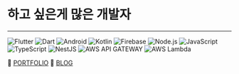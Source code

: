 # 하고 싶은게 많은 개발자
---

 ![Flutter](https://img.shields.io/badge/Flutter-blue?logo=flutter&logoColor=white&style=flat) ![Dart](https://img.shields.io/badge/Dart-white?logo=dart&logoColor=blue&style=flat) ![Android](https://img.shields.io/badge/Android-green?logo=android&logoColor=white&style=flat) ![Kotlin](https://img.shields.io/badge/kotlin-purple?logo=kotlin&logoColor=white&style=flat) ![Firebase](https://img.shields.io/badge/firebase-yellow?logo=firebase&logoColor=white&style=flat)  ![Node.js](https://img.shields.io/badge/Node.js-green?logo=node.js&logoColor=white&style=flat) ![JavaScript](https://img.shields.io/badge/JavaScript-yellow?logo=javascript&logoColor=white&style=flat) ![TypeScript](https://img.shields.io/badge/TypeScript-blue?logo=typescript&logoColor=white&style=flat) ![NestJS](https://img.shields.io/badge/NestJS-red?logo=nestjs&logoColor=white&style=flat)  ![AWS API GATEWAY](https://img.shields.io/badge/aws%20api%20gateway-lightgrey?logo=amazonapigateway&logoColor=white&style=flat) ![AWS Lambda](https://img.shields.io/badge/aws%20lambda-blueviolet?logo=awslambda&logoColor=white&style=flat)
 


🌱 [PORTFOLIO](https://massive-notify-d2b.notion.site/35c9e9efa5f34ed5957bc70d9985e387)
🌱 [BLOG](https://yd-developer.tistory.com/)




<!--
![header](https://capsule-render.vercel.app/api?height=350&text=YD_S's%20Profile&desc=즐기며%20개발하자&type=waving&color=gradient&descAlign=70&animation=fadeIn)


<div align=center>
 
 안녕하세요👋
 
 Flutter 개발자 송영동입니다.
 </br>
 Android(Native)로 시작하여 현재 Flutter 개발자가 되었답니다.😎
 </br>
 BackEnd도 관심이 있어 꾸준히 학습하고 있습니다.
 
 </br>
 ✉️ Email 
 </br>
 sos9493@gmail.com
 
 
 <div align=center>
 
 </br>
 
 🔥 Main Tech Stack 
 
  
 ![Flutter](https://img.shields.io/badge/Flutter-blue?logo=flutter&logoColor=white&style=for-the-badge)
 ![Dart](https://img.shields.io/badge/Dart-white?logo=dart&logoColor=blue&style=for-the-badge)
 
 ![Android](https://img.shields.io/badge/Android-green?logo=android&logoColor=white&style=for-the-badge)
 ![Kotlin](https://img.shields.io/badge/kotlin-purple?logo=kotlin&logoColor=white&style=for-the-badge)
 
  </br>

 🌈 Sub Tech Stack 

 ![JavaScript](https://img.shields.io/badge/JavaScript-yellow?logo=javascript&logoColor=white&style=for-the-badge)
 ![Node.js](https://img.shields.io/badge/Node.js-green?logo=node.js&logoColor=white&style=for-the-badge)
 
  ![TypeScript](https://img.shields.io/badge/TypeScript-blue?logo=typescript&logoColor=white&style=for-the-badge)
 ![NestJS](https://img.shields.io/badge/NestJS-red?logo=nestjs&logoColor=white&style=for-the-badge)



 </br>
 
 🕹️ Severless
 
![Firebase](https://img.shields.io/badge/firebase-yellow?logo=firebase&logoColor=white&style=for-the-badge)

![AWS API GATEWAY](https://img.shields.io/badge/aws%20api%20gateway-lightgrey?logo=amazonapigateway&logoColor=white&style=for-the-badge)
 
 ![AWS Lambda](https://img.shields.io/badge/aws%20lambda-blueviolet?logo=awslambda&logoColor=white&style=for-the-badge)
 ![AWS RDS](https://img.shields.io/badge/aws%20rds-critical?logo=amazonrds&logoColor=white&style=for-the-badge)
 

 
  
 </br>

 💾 DataBase
 
  ![MSSQL](https://img.shields.io/badge/MSsql-pink?logo=microsoftsqlserver&logoColor=red&style=for-the-badge)
 ![MySQL](https://img.shields.io/badge/Mysql-9cf?logo=mysql&logoColor=blue&style=for-the-badge)
 
 ![PostgreSQL](https://img.shields.io/badge/postgresql-blue?logo=postgresql&logoColor=white&style=for-the-badge)
 ![MongoDB](https://img.shields.io/badge/mongodb-green?logo=mongodb&logoColor=white&style=for-the-badge)

 

 </div>
 

 

 
 </div>

 <div align=center> 
 </br>
 </br>
<!-- 
 ![YD_S's github stats](https://github-readme-stats.vercel.app/api?username=song011794&show_icons=true&count_private=true)
-->
</div>

<!--

 <div align=center> 
 
 [![Top Langs](https://github-readme-stats.vercel.app/api/top-langs/?username=song011794&layout=compact)](https://github.com/metleeha) 
 
 </div>
-->

 

<!--
### Hi there 👋
**song011794/song011794** is a ✨ _special_ ✨ repository because its `README.md` (this file) appears on your GitHub profile.

Here are some ideas to get you started:

- 🔭 I’m currently working on ...
- 🌱 I’m currently learning ...
- 👯 I’m looking to collaborate on ...
- 🤔 I’m looking for help with ...
- 💬 Ask me about ...
- 📫 How to reach me: ...
- 😄 Pronouns: ...
- ⚡ Fun fact: ...
-->
